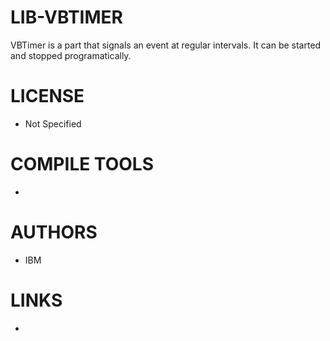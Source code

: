 LIB-VBTIMER
===========

VBTimer is a part that signals an event at regular intervals.  It can be started and stopped programatically.

LICENSE
===============
* Not Specified

COMPILE TOOLS
===============
* 
 
AUTHORS
===============
* IBM

LINKS
===============
* 


